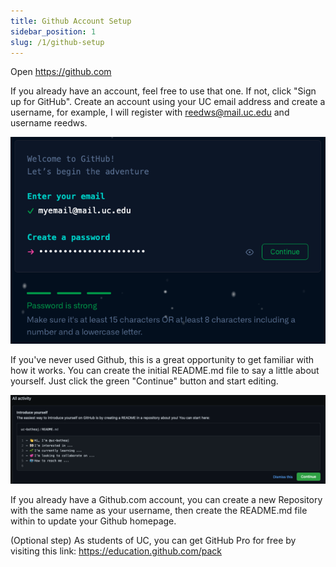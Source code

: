 ```yaml
---
title: Github Account Setup
sidebar_position: 1
slug: /1/github-setup
---
```


Open <https://github.com>

If you already have an account, feel free to use that one. If not, click "Sign up for GitHub".
Create an account using your UC email address and create a username, for example, I will register with <reedws@mail.uc.edu> and username reedws.

![Screenshot of GitHub sign-up page](/img/week-1/github/1-sign-up.png)

If you've never used Github, this is a great opportunity to get familiar with how it works. You can create the initial README.md file to say a little about yourself. Just click the green "Continue" button and start editing.

![Screenshot of about me README prompt](/img/week-1/github/2-self-readme.png)

If you already have a Github.com account, you can create a new Repository with the same name as your username, then create the README.md file within to update your Github homepage.

(Optional step) As students of UC, you can get GitHub Pro for free by visiting this link: <https://education.github.com/pack>
